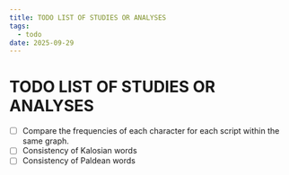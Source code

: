 ```yaml
---
title: TODO LIST OF STUDIES OR ANALYSES
tags:
  - todo
date: 2025-09-29
---
```


# TODO LIST OF STUDIES OR ANALYSES

- [ ] Compare the frequencies of each character for each script within the same graph.
- [ ] Consistency of Kalosian words
- [ ] Consistency of Paldean words
